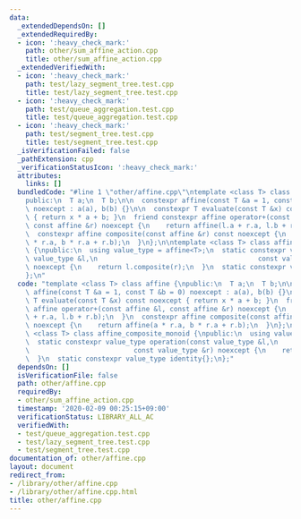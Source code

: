 ```yaml
---
data:
  _extendedDependsOn: []
  _extendedRequiredBy:
  - icon: ':heavy_check_mark:'
    path: other/sum_affine_action.cpp
    title: other/sum_affine_action.cpp
  _extendedVerifiedWith:
  - icon: ':heavy_check_mark:'
    path: test/lazy_segment_tree.test.cpp
    title: test/lazy_segment_tree.test.cpp
  - icon: ':heavy_check_mark:'
    path: test/queue_aggregation.test.cpp
    title: test/queue_aggregation.test.cpp
  - icon: ':heavy_check_mark:'
    path: test/segment_tree.test.cpp
    title: test/segment_tree.test.cpp
  _isVerificationFailed: false
  _pathExtension: cpp
  _verificationStatusIcon: ':heavy_check_mark:'
  attributes:
    links: []
  bundledCode: "#line 1 \"other/affine.cpp\"\ntemplate <class T> class affine {\n\
    public:\n  T a;\n  T b;\n\n  constexpr affine(const T &a = 1, const T &b = 0)\
    \ noexcept : a(a), b(b) {}\n\n  constexpr T evaluate(const T &x) const noexcept\
    \ { return x * a + b; }\n  friend constexpr affine operator+(const affine &l,\
    \ const affine &r) noexcept {\n    return affine(l.a + r.a, l.b + r.b);\n  }\n\
    \  constexpr affine composite(const affine &r) const noexcept {\n    return affine(a\
    \ * r.a, b * r.a + r.b);\n  }\n};\n\ntemplate <class T> class affine_composite_monoid\
    \ {\npublic:\n  using value_type = affine<T>;\n  static constexpr value_type operation(const\
    \ value_type &l,\n                                        const value_type &r)\
    \ noexcept {\n    return l.composite(r);\n  }\n  static constexpr value_type identity{};\n\
    };\n"
  code: "template <class T> class affine {\npublic:\n  T a;\n  T b;\n\n  constexpr\
    \ affine(const T &a = 1, const T &b = 0) noexcept : a(a), b(b) {}\n\n  constexpr\
    \ T evaluate(const T &x) const noexcept { return x * a + b; }\n  friend constexpr\
    \ affine operator+(const affine &l, const affine &r) noexcept {\n    return affine(l.a\
    \ + r.a, l.b + r.b);\n  }\n  constexpr affine composite(const affine &r) const\
    \ noexcept {\n    return affine(a * r.a, b * r.a + r.b);\n  }\n};\n\ntemplate\
    \ <class T> class affine_composite_monoid {\npublic:\n  using value_type = affine<T>;\n\
    \  static constexpr value_type operation(const value_type &l,\n              \
    \                          const value_type &r) noexcept {\n    return l.composite(r);\n\
    \  }\n  static constexpr value_type identity{};\n};"
  dependsOn: []
  isVerificationFile: false
  path: other/affine.cpp
  requiredBy:
  - other/sum_affine_action.cpp
  timestamp: '2020-02-09 00:25:15+09:00'
  verificationStatus: LIBRARY_ALL_AC
  verifiedWith:
  - test/queue_aggregation.test.cpp
  - test/lazy_segment_tree.test.cpp
  - test/segment_tree.test.cpp
documentation_of: other/affine.cpp
layout: document
redirect_from:
- /library/other/affine.cpp
- /library/other/affine.cpp.html
title: other/affine.cpp
---
```

